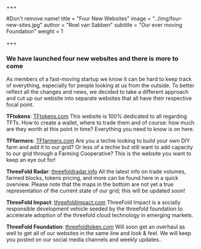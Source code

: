 +++

#Don't remove name!
title = "Four New Websites"
image = "../img/four-new-sites.jpg"
author = "Roel van Sabben"
subtitle = "Our ever moving Foundation"
weight = 1

+++

###  We have launched four new websites and there is more to come

As members of a fast-moving startup we know it can be hard to keep track of everything, especially for people looking at us from the outside.
To better reflect all the changes and news, we decided to take a different approach and cut up our website into separate websites that all have their respective focal point.


**TFtokens**: [TFtokens.com](http://tftokens.com/)
This website is 100% dedicated to all regarding TFTs.
How to create a wallet, where to trade them and of course: how much are they worth at this point in time?
Everything you need to know is on here.

**TFfarmers**: [TFfarmers.com](http://tffarmers.com/)
Are you a techie looking to build your own DIY farm and add it to our grid?
Or less of a techie but still want to add capacity to our grid through a Farming Cooperative?
This is the website you want to keep an eye out for!

**ThreeFold Radar**: [threefoldradar.info](http://threefoldradar.com/)
All the latest info on trade volumes, farmed blocks, tokens pricing, and more can be found here in a quick overview.
Please note that the maps in the bottom are not yet a true representation of the current state of our grid; this will be updated soon!

**ThreeFold Impact**: [threefoldimpact.com](http://threefolimpact.com/)
ThreeFold Impact is a socially responsible development vehicle seeded by the threefold foundation to accelerate adoption of the threefold cloud technology in emerging markets.


**ThreeFold Foundation**: [threefoldtoken.com](http://threefoldtoken.com/)
Will soon get an overhaul as well to get all of our websites in the same line and look & feel.
We will keep you posted on our social media channels and weekly updates.. 





